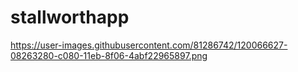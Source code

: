 # stallworthapp
https://user-images.githubusercontent.com/81286742/120066627-08263280-c080-11eb-8f06-4abf22965897.png
